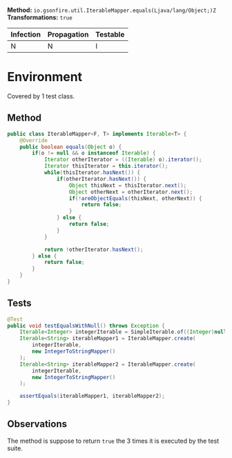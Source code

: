 **Method:** `io.gsonfire.util.IterableMapper.equals(Ljava/lang/Object;)Z`
**Transformations:** `true`

| Infection | Propagation | Testable |
|-----------|-------------|----------|
| N         | N           | I        |

# Environment

Covered by 1 test class.

## Method

```Java
public class IterableMapper<F, T> implements Iterable<T> {
    @Override
    public boolean equals(Object o) {
        if(o != null && o instanceof Iterable) {
            Iterator otherIterator = ((Iterable) o).iterator();
            Iterator thisIterator = this.iterator();
            while(thisIterator.hasNext()) {
                if(otherIterator.hasNext()) {
                    Object thisNext = thisIterator.next();
                    Object otherNext = otherIterator.next();
                    if(!areObjectEquals(thisNext, otherNext)) {
                        return false;
                    }
                } else {
                    return false;
                }
            }

            return !otherIterator.hasNext();
        } else {
            return false;
        }
    }
}
```

## Tests

```Java
@Test
public void testEqualsWithNull() throws Exception {
    Iterable<Integer> integerIterable = SimpleIterable.of((Integer)null, 1);
    Iterable<String> iterableMapper1 = IterableMapper.create(
        integerIterable,
        new IntegerToStringMapper()
    );
    Iterable<String> iterableMapper2 = IterableMapper.create(
        integerIterable,
        new IntegerToStringMapper()
    );

    assertEquals(iterableMapper1, iterableMapper2);
}
```

## Observations
The method is suppose to return `true` the 3 times it is executed by the test suite.
